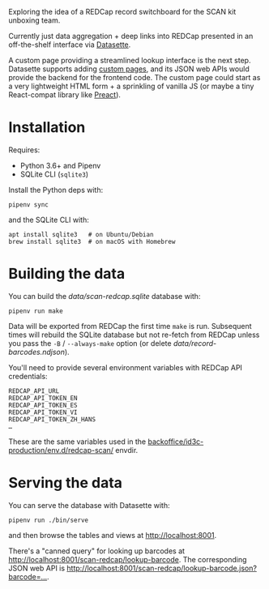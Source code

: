 Exploring the idea of a REDCap record switchboard for the SCAN kit unboxing
team.

Currently just data aggregation + deep links into REDCap presented in an
off-the-shelf interface via [Datasette](https://datasette.readthedocs.io).

A custom page providing a streamlined lookup interface is the next step.
Datasette supports adding [custom
pages](https://datasette.readthedocs.io/en/stable/custom_templates.html#custom-pages),
and its JSON web APIs would provide the backend for the frontend code.  The
custom page could start as a very lightweight HTML form + a sprinkling of
vanilla JS (or maybe a tiny React-compat library like
[Preact](https://preactjs.com)).


# Installation

Requires:

* Python 3.6+ and Pipenv
* SQLite CLI (`sqlite3`)

Install the Python deps with:

    pipenv sync

and the SQLite CLI with:

    apt install sqlite3   # on Ubuntu/Debian
    brew install sqlite3  # on macOS with Homebrew


# Building the data

You can build the _data/scan-redcap.sqlite_ database with:

    pipenv run make

Data will be exported from REDCap the first time `make` is run.  Subsequent
times will rebuild the SQLite database but not re-fetch from REDCap unless you
pass the `-B` / `--always-make` option (or delete
_data/record-barcodes.ndjson_).

You'll need to provide several environment variables with REDCap API
credentials:

    REDCAP_API_URL
    REDCAP_API_TOKEN_EN
    REDCAP_API_TOKEN_ES
    REDCAP_API_TOKEN_VI
    REDCAP_API_TOKEN_ZH_HANS
    …

These are the same variables used in the [backoffice/id3c-production/env.d/redcap-scan/](https://github.com/seattleflu/backoffice/tree/master/id3c-production/env.d/redcap-scan/)
envdir.


# Serving the data

You can serve the database with Datasette with:

    pipenv run ./bin/serve

and then browse the tables and views at <http://localhost:8001>.

There's a "canned query" for looking up barcodes at
<http://localhost:8001/scan-redcap/lookup-barcode>.  The corresponding JSON web
API is <http://localhost:8001/scan-redcap/lookup-barcode.json?barcode=…>.

